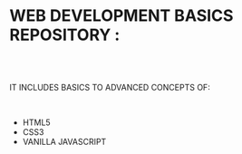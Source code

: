 <h1>WEB DEVELOPMENT BASICS REPOSITORY :</h1>
<br><br>
<p>IT INCLUDES BASICS TO ADVANCED CONCEPTS OF:</p>
<br>
<ul>
  <li>HTML5</li>
  <li>CSS3</li>
  <li>VANILLA JAVASCRIPT</li>
</ul>
